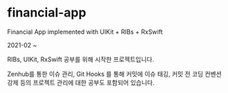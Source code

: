 # financial-app

Financial App implemented with UIKit + RIBs + RxSwift

2021-02 ~ 

RIBs, UIKit, RxSwift 공부를 위해 시작한 프로젝트입니다. 

Zenhub를 통한 이슈 관리, Git Hooks 를 통해 커밋에 이슈 태깅, 커밋 전 코딩 컨벤션 강제 등의 프로젝트 관리에 대한 공부도 포함되어 있습니다.
